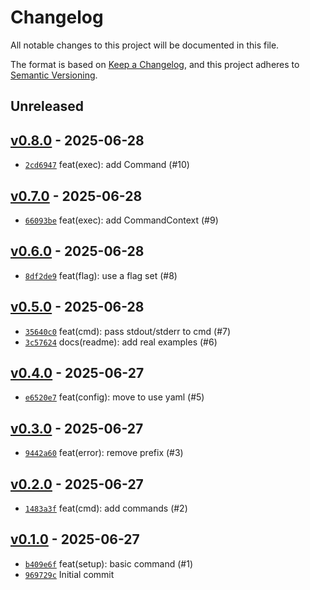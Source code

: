 # Changelog

All notable changes to this project will be documented in this file.

The format is based on [Keep a Changelog](https://keepachangelog.com/en/1.0.0/), and this project adheres to [Semantic Versioning](https://semver.org/spec/v2.0.0.html).

## Unreleased

## [v0.8.0](https://github.com/alexfalkowski/tausch/releases/tag/v0.8.0) - 2025-06-28

- [`2cd6947`](https://github.com/alexfalkowski/tausch/commit/2cd69470d14e56fc23745620227e0087c94167de) feat(exec): add Command (#10)

## [v0.7.0](https://github.com/alexfalkowski/tausch/releases/tag/v0.7.0) - 2025-06-28

- [`66093be`](https://github.com/alexfalkowski/tausch/commit/66093be949ca7b6a5074dfc17fbb031e19cee485) feat(exec): add CommandContext (#9)

## [v0.6.0](https://github.com/alexfalkowski/tausch/releases/tag/v0.6.0) - 2025-06-28

- [`8df2de9`](https://github.com/alexfalkowski/tausch/commit/8df2de95a01f330463881e4f7bc6b7c8bc0853c0) feat(flag): use a flag set (#8)

## [v0.5.0](https://github.com/alexfalkowski/tausch/releases/tag/v0.5.0) - 2025-06-28

- [`35640c0`](https://github.com/alexfalkowski/tausch/commit/35640c04079063bfcca5ec07f9e4a1b76da8f06a) feat(cmd): pass stdout/stderr to cmd (#7)
- [`3c57624`](https://github.com/alexfalkowski/tausch/commit/3c57624b16531c5fabb8ddcc3a1917e8594abd46) docs(readme): add real examples (#6)

## [v0.4.0](https://github.com/alexfalkowski/tausch/releases/tag/v0.4.0) - 2025-06-27

- [`e6520e7`](https://github.com/alexfalkowski/tausch/commit/e6520e7db70f5357738fd642658f841e9bfebb23) feat(config): move to use yaml (#5)

## [v0.3.0](https://github.com/alexfalkowski/tausch/releases/tag/v0.3.0) - 2025-06-27

- [`9442a60`](https://github.com/alexfalkowski/tausch/commit/9442a607c5f29552b60510d59d5186fc57380eb8) feat(error): remove prefix (#3)

## [v0.2.0](https://github.com/alexfalkowski/tausch/releases/tag/v0.2.0) - 2025-06-27

- [`1483a3f`](https://github.com/alexfalkowski/tausch/commit/1483a3f05af14c2466556b644530627f1a1d52b2) feat(cmd): add commands (#2)

## [v0.1.0](https://github.com/alexfalkowski/tausch/releases/tag/v0.1.0) - 2025-06-27

- [`b409e6f`](https://github.com/alexfalkowski/tausch/commit/b409e6f51ede55934aa051552f4a5c39382a17d6) feat(setup): basic command (#1)
- [`969729c`](https://github.com/alexfalkowski/tausch/commit/969729c5eed74c0dad020baf67ced7e9739e7056) Initial commit
